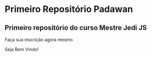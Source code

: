 # Primeiro Repositório Padawan 
## Primeiro repositório do curso Mestre Jedi JS

Faça sua inscrição agora mesmo

Seja Bem Vindo!
